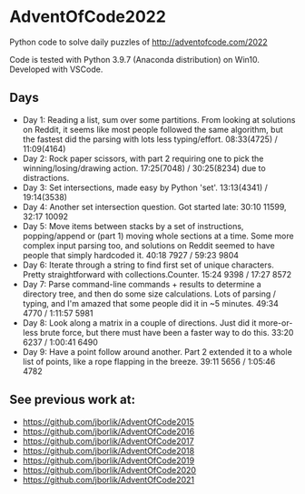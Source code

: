 # AdventOfCode2022
Python code to solve daily puzzles of http://adventofcode.com/2022

Code is tested with Python 3.9.7 (Anaconda distribution) on Win10. Developed with VSCode.

## Days

* Day 1:  Reading a list, sum over some partitions.  From looking at solutions on Reddit, it seems like most people followed the same algorithm, but the fastest did the parsing with lots less typing/effort.  08:33(4725) / 11:09(4164)
* Day 2:  Rock paper scissors, with part 2 requiring one to pick the winning/losing/drawing action.  17:25(7048) / 30:25(8234) due to distractions.
* Day 3:  Set intersections, made easy by Python 'set'.  13:13(4341) / 19:14(3538)
* Day 4:  Another set intersection question.  Got started late:  30:10  11599, 32:17  10092
* Day 5:  Move items between stacks by a set of instructions, popping/append or (part 1) moving whole sections at a time.  Some more complex input parsing too, and solutions on Reddit seemed to have people that simply hardcoded it.  40:18   7927 / 59:23   9804
* Day 6:  Iterate through a string to find first set of unique characters.  Pretty straightforward with collections.Counter.  15:24   9398 / 17:27   8572
* Day 7:  Parse command-line commands + results to determine a directory tree, and then do some size calculations.  Lots of parsing / typing, and I'm amazed that some people did it in ~5 minutes.  49:34   4770 / 1:11:57   5981
* Day 8:  Look along a matrix in a couple of directions.  Just did it more-or-less brute force, but there must have been a faster way to do this.  33:20   6237 / 1:00:41   6490
* Day 9:  Have a point follow around another.  Part 2 extended it to a whole list of points, like a rope flapping in the breeze.  39:11   5656 / 1:05:46   4782


## See previous work at:
* https://github.com/jborlik/AdventOfCode2015
* https://github.com/jborlik/AdventOfCode2016
* https://github.com/jborlik/AdventOfCode2017
* https://github.com/jborlik/AdventOfCode2018
* https://github.com/jborlik/AdventOfCode2019
* https://github.com/jborlik/AdventOfCode2020
* https://github.com/jborlik/AdventOfCode2021